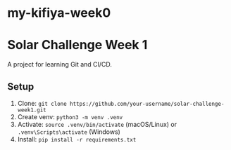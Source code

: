 # my-kifiya-week0

# Solar Challenge Week 1
A project for learning Git and CI/CD.

## Setup
1. Clone: `git clone https://github.com/your-username/solar-challenge-week1.git`
2. Create venv: `python3 -m venv .venv`
3. Activate: `source .venv/bin/activate` (macOS/Linux) or `.venv\Scripts\activate` (Windows)
4. Install: `pip install -r requirements.txt`

